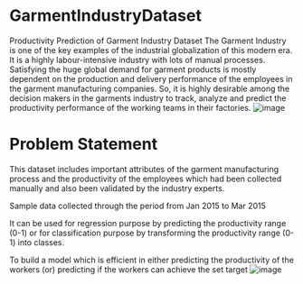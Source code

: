 # GarmentIndustryDataset
Productivity Prediction of Garment Industry Dataset
The Garment Industry is one of the key examples of the industrial globalization of this modern era. It is a highly labour-intensive industry with lots of manual processes. 
Satisfying the huge global demand for garment products is mostly dependent on the production and delivery performance of the employees in the garment manufacturing companies. 
So, it is highly desirable among the decision makers in the garments industry to track, analyze and predict the productivity performance of the working teams in their factories.
![image](https://user-images.githubusercontent.com/77532274/126042509-97bc0998-6cdc-4528-803f-7fcab599ddb8.png)

# Problem Statement

This dataset includes important attributes of the garment manufacturing process and the productivity of the employees which had been collected manually and also been validated by the industry experts. 

Sample data collected through the period from Jan 2015 to Mar 2015

It can be used for regression purpose by predicting the productivity range (0-1) or for classification purpose by transforming the productivity range (0-1) into 
classes.

To build a model which is efficient in either
predicting the productivity of the workers 
                                    (or)
predicting if the workers can achieve the set target
![image](https://user-images.githubusercontent.com/77532274/126042521-bf56e405-f363-4902-921b-f7234ec14216.png)

